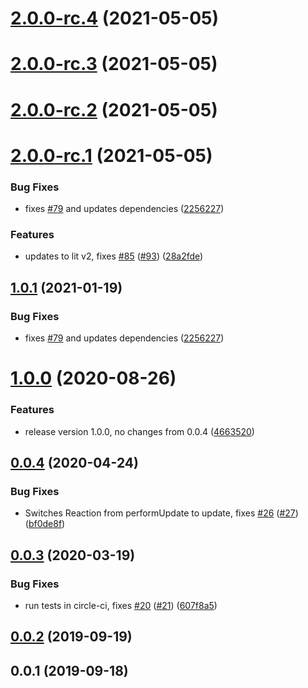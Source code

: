 # [2.0.0-rc.4](https://github.com/adobe/lit-mobx/compare/v2.0.0-rc.3...v2.0.0-rc.4) (2021-05-05)

# [2.0.0-rc.3](https://github.com/adobe/lit-mobx/compare/v2.0.0-rc.2...v2.0.0-rc.3) (2021-05-05)

# [2.0.0-rc.2](https://github.com/adobe/lit-mobx/compare/v2.0.0-rc.1...v2.0.0-rc.2) (2021-05-05)

# [2.0.0-rc.1](https://github.com/adobe/lit-mobx/compare/v0.0.4...v2.0.0-rc.1) (2021-05-05)

### Bug Fixes

-   fixes [#79](https://github.com/adobe/lit-mobx/issues/79) and updates dependencies ([2256227](https://github.com/adobe/lit-mobx/commit/225622791fa461b54fa9e91117c881856533979a))

### Features

-   updates to lit v2, fixes [#85](https://github.com/adobe/lit-mobx/issues/85) ([#93](https://github.com/adobe/lit-mobx/issues/93)) ([28a2fde](https://github.com/adobe/lit-mobx/commit/28a2fdeaab975e0f35c925f854fee7d25f3d5ec9))

## [1.0.1](https://github.com/adobe/lit-mobx/compare/v0.0.4...v1.0.1) (2021-01-19)

### Bug Fixes

-   fixes [#79](https://github.com/adobe/lit-mobx/issues/79) and updates dependencies ([2256227](https://github.com/adobe/lit-mobx/commit/225622791fa461b54fa9e91117c881856533979a))

# [1.0.0](https://github.com/adobe/lit-mobx/compare/v0.0.4...v1.0.0) (2020-08-26)

### Features

-   release version 1.0.0, no changes from 0.0.4 ([4663520](https://github.com/adobe/lit-mobx/commit/46635204a008f23bc14f9ca15fbd01e6bd1b0200))

<a name="0.0.4"></a>

## [0.0.4](https://github.com/adobe/lit-mobx/compare/v0.0.3...v0.0.4) (2020-04-24)

### Bug Fixes

-   Switches Reaction from performUpdate to update, fixes [#26](https://github.com/adobe/lit-mobx/issues/26) ([#27](https://github.com/adobe/lit-mobx/issues/27)) ([bf0de8f](https://github.com/adobe/lit-mobx/commit/bf0de8f))

<a name="0.0.3"></a>

## [0.0.3](https://github.com/adobe/lit-mobx/compare/v0.0.2...v0.0.3) (2020-03-19)

### Bug Fixes

-   run tests in circle-ci, fixes [#20](https://github.com/adobe/lit-mobx/issues/20) ([#21](https://github.com/adobe/lit-mobx/issues/21)) ([607f8a5](https://github.com/adobe/lit-mobx/commit/607f8a5))

<a name="0.0.2"></a>

## [0.0.2](https://github.com/adobe/lit-mobx/compare/v0.0.1...v0.0.2) (2019-09-19)

<a name="0.0.1"></a>

## 0.0.1 (2019-09-18)
